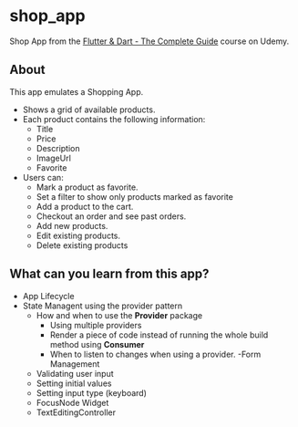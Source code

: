 # shop_app

Shop App from the [Flutter & Dart - The Complete Guide](https://www.udemy.com/course/learn-flutter-dart-to-build-ios-android-apps/)  course on Udemy.

## About
This app emulates a Shopping App.
- Shows a grid of available products.
- Each product contains the following information:
  - Title
  - Price 
  - Description
  - ImageUrl
  - Favorite
- Users can:
  - Mark a product as favorite.
  - Set a filter to show only products marked as favorite
  - Add a product to the cart.
  - Checkout an order and see past orders.
  - Add new products.
  - Edit existing products.
  - Delete existing products

## What can you learn from this app?
- App Lifecycle
- State Managent using the provider pattern
  - How and when to use the **Provider** package
    - Using multiple providers
    - Render a piece of code instead of running the whole build method using **Consumer**
    - When to listen to changes when using a provider.
-Form Management
  - Validating user input
  - Setting initial values
  - Setting input type (keyboard) 
  - FocusNode Widget
  - TextEditingController

